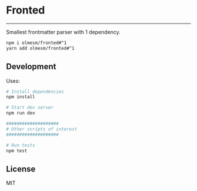 <!--
  Created with https://readme.ohmybuck.com/ tool.
-->

# Fronted

---

Smallest frontmatter parser with 1 dependency.

```bash
npm i olmesm/fronted#^1
yarn add olmesm/fronted#^1
```

## Development

Uses:

```bash
# Install dependencies
npm install

# Start dev server
npm run dev

####################
# Other scripts of interest
####################

# Run tests
npm test
```

## License

MIT
